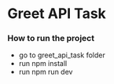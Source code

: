 # Greet API Task

### How to run the project

- go to greet_api_task folder
- run npm install
- run npm run dev
